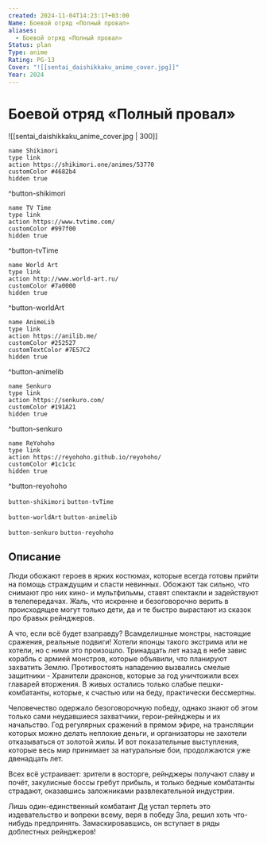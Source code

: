 ```yaml
---
created: 2024-11-04T14:23:17+03:00
Name: Боевой отряд «Полный провал»
aliases:
  - Боевой отряд «Полный провал»
Status: plan
Type: anime
Rating: PG-13
Cover: "![[sentai_daishikkaku_anime_cover.jpg]]"
Year: 2024
---
```


# Боевой отряд «Полный провал»

![[sentai_daishikkaku_anime_cover.jpg | 300]]

```button
name Shikimori
type link
action https://shikimori.one/animes/53770
customColor #4682b4
hidden true
```
^button-shikimori

```button
name TV Time
type link
action https://www.tvtime.com/
customColor #997f00
hidden true
```
^button-tvTime

```button
name World Art
type link
action http://www.world-art.ru/
customColor #7a0000
hidden true
```
^button-worldArt

```button
name AnimeLib
type link
action https://anilib.me/
customColor #252527
customTextColor #7E57C2
hidden true
```
^button-animelib

```button
name Senkuro
type link
action https://senkuro.com/
customColor #191A21
hidden true
```
^button-senkuro

```button
name ReYohoho
type link
action https://reyohoho.github.io/reyohoho/
customColor #1c1c1c
hidden true
```
^button-reyohoho

`button-shikimori` `button-tvTime`

`button-worldArt` `button-animelib`

`button-senkuro` `button-reyohoho`

## Описание

Люди обожают героев в ярких костюмах, которые всегда готовы прийти на помощь страждущим и спасти невинных. Обожают так сильно, что снимают про них кино- и мультфильмы, ставят спектакли и задействуют в телепередачах. Жаль, что искренне и безоговорочно верить в происходящее могут только дети, да и те быстро вырастают из сказок про бравых рейнджеров.

А что, если всё будет взаправду? Всамделишные монстры, настоящие сражения, реальные подвиги! Хотели японцы такого экстрима или не хотели, но с ними это произошло. Тринадцать лет назад в небе завис корабль с армией монстров, которые объявили, что планируют захватить Землю. Противостоять нападению вызвались смелые защитники - Хранители драконов, которые за год уничтожили всех главарей вторжения. В живых остались только слабые пешки-комбатанты, которые, к счастью или на беду, практически бессмертны.

Человечество одержало безоговорочную победу, однако знают об этом только сами неудавшиеся захватчики, герои-рейнджеры и их начальство. Год регулярных сражений в прямом эфире, на трансляции которых можно делать неплохие деньги, и организаторы не захотели отказываться от золотой жилы. И вот показательные выступления, которые весь мир принимает за натуральные бои, продолжаются уже двенадцать лет.

Всех всё устраивает: зрители в восторге, рейнджеры получают славу и почёт, закулисные боссы гребут прибыль, и только бедные комбатанты страдают, оказавшись заложниками развлекательной индустрии.

Лишь один-единственный комбатант [Ди](https://shikimori.one/characters/200772-sentouin-d) устал терпеть это издевательство и вопреки всему, веря в победу Зла, решил хоть что-нибудь предпринять. Замаскировавшись, он вступает в ряды доблестных рейнджеров!
